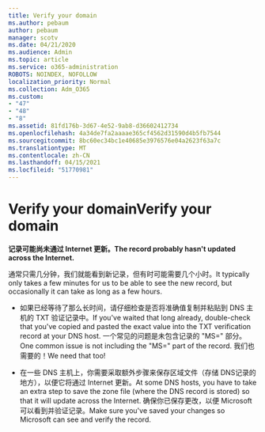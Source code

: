 ```yaml
---
title: Verify your domain
ms.author: pebaum
author: pebaum
manager: scotv
ms.date: 04/21/2020
ms.audience: Admin
ms.topic: article
ms.service: o365-administration
ROBOTS: NOINDEX, NOFOLLOW
localization_priority: Normal
ms.collection: Adm_O365
ms.custom:
- "47"
- "48"
- "8"
ms.assetid: 81fd176b-3d67-4e52-9ab8-d36602412734
ms.openlocfilehash: 4a34de7fa2aaaae365cf4562d31590d4b5fb7544
ms.sourcegitcommit: 8bc60ec34bc1e40685e3976576e04a2623f63a7c
ms.translationtype: MT
ms.contentlocale: zh-CN
ms.lasthandoff: 04/15/2021
ms.locfileid: "51770981"
---
```

# <a name="verify-your-domain"></a><span data-ttu-id="fc368-102">Verify your domain</span><span class="sxs-lookup"><span data-stu-id="fc368-102">Verify your domain</span></span>

 <span data-ttu-id="fc368-103">**记录可能尚未通过 Internet 更新。**</span><span class="sxs-lookup"><span data-stu-id="fc368-103">**The record probably hasn't updated across the Internet.**</span></span>
  
<span data-ttu-id="fc368-104">通常只需几分钟，我们就能看到新记录，但有时可能需要几个小时。</span><span class="sxs-lookup"><span data-stu-id="fc368-104">It typically only takes a few minutes for us to be able to see the new record, but occasionally it can take as long as a few hours.</span></span> 
  
- <span data-ttu-id="fc368-105">如果已经等待了那么长时间，请仔细检查是否将准确值复制并粘贴到 DNS 主机的 TXT 验证记录中。</span><span class="sxs-lookup"><span data-stu-id="fc368-105">If you've waited that long already, double-check that you've copied and pasted the exact value into the TXT verification record at your DNS host.</span></span> <span data-ttu-id="fc368-106">一个常见的问题是未包含记录的 "MS=" 部分。</span><span class="sxs-lookup"><span data-stu-id="fc368-106">One common issue is not including the "MS=" part of the record.</span></span> <span data-ttu-id="fc368-107">我们也需要的！</span><span class="sxs-lookup"><span data-stu-id="fc368-107">We need that too!</span></span>

- <span data-ttu-id="fc368-108">在一些 DNS 主机上，你需要采取额外步骤来保存区域文件（存储 DNS记录的地方），以便它将通过 Internet 更新。</span><span class="sxs-lookup"><span data-stu-id="fc368-108">At some DNS hosts, you have to take an extra step to save the zone file (where the DNS record is stored) so that it will update across the Internet.</span></span> <span data-ttu-id="fc368-109">确保你已保存更改，以便 Microsoft 可以看到并验证记录。</span><span class="sxs-lookup"><span data-stu-id="fc368-109">Make sure you've saved your changes so Microsoft can see and verify the record.</span></span>
